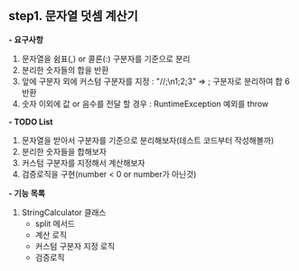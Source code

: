 **step1. 문자열 덧셈 계산기**
-
**- 요구사항**
1. 문자열을 쉼표(,) or 콜론(:) 구분자를 기준으로 분리
2. 분리한 숫자들의 합을 반환
3. 앞에 구분자 외에 커스텀 구분자를 지정 : "//;\n1;2;3" => ; 구분자로 분리하여 합 6 반환
4. 숫자 이외에 값 or 음수를 전달 할 경우 : RuntimeException 예외를 throw

**- TODO List**
1. 문자열을 받아서 구분자를 기준으로 분리해보자(테스트 코드부터 작성해볼까)
2. 분리한 숫자들을 합해보자
3. 커스텀 구분자를 지정해서 계산해보자
4. 검증로직을 구현(number < 0 or number가 아닌것)

**- 기능 목록**
1. StringCalculator 클래스
    - split 메서드
    - 계산 로직
    - 커스텀 구분자 지정 로직  
    - 검증로직
